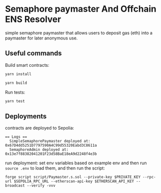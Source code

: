 # Semaphore paymaster And Offchain ENS Resolver

simple semaphore paymaster that allows users to deposit gas (eth) into a paymaster for later anonymous use.

## Useful commands

Build smart contracts:

```bash
yarn install
```

```bash
yarn build
```

Run tests:

```bash
yarn test
```

## Deployments

contracts are deployed to Sepolia:

```
== Logs ==
  SimpleSemaphorePaymaster deployed at: 0x67D4dd5251D7797590A4C99d55320Eabd3C8611a
  SemaphoreAdmin deployed at: 0x13e7f88382041201F23d58BaE18eA9d2248f4e3b
```

run deployment:
set env variables based on example env and then run `source .env` to load them, and then run the script:

`forge script script/Paymaster.s.sol --private-key $PRIVATE_KEY --rpc-url $SEPOLIA_RPC_URL --etherscan-api-key $ETHERSCAN_API_KEY --broadcast --verify -vvv`
